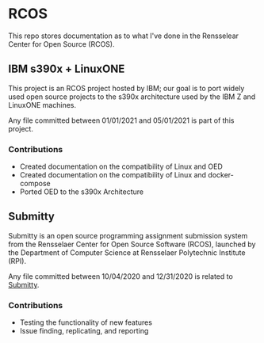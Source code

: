 # RCOS #
This repo stores documentation as to what I've done in the Rensselear Center for Open Source (RCOS).

## IBM s390x + LinuxONE ##
This project is an RCOS project hosted by IBM; our goal is to port widely used open source projects to
the s390x architecture used by the IBM Z and LinuxONE machines.

Any file committed between 01/01/2021 and 05/01/2021 is part of this project.

### Contributions ###

- Created documentation on the compatibility of Linux and OED
- Created documentation on the compatibility of Linux and docker-compose
- Ported OED to the s390x Architecture

## Submitty ##
Submitty is an open source programming assignment submission system from the Rensselaer Center for
Open Source Software (RCOS), launched by the Department of Computer Science at Rensselaer Polytechnic
Institute (RPI).

Any file committed between 10/04/2020 and 12/31/2020 is related to [Submitty](https://github.com/Submitty/Submitty).


### Contributions ###

- Testing the functionality of new features
- Issue finding, replicating, and reporting
